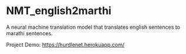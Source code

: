 # NMT_english2marthi

A neural machine translation model that translates english sentences to marathi sentences.

Project Demo: https://hurdlenet.herokuapp.com/

